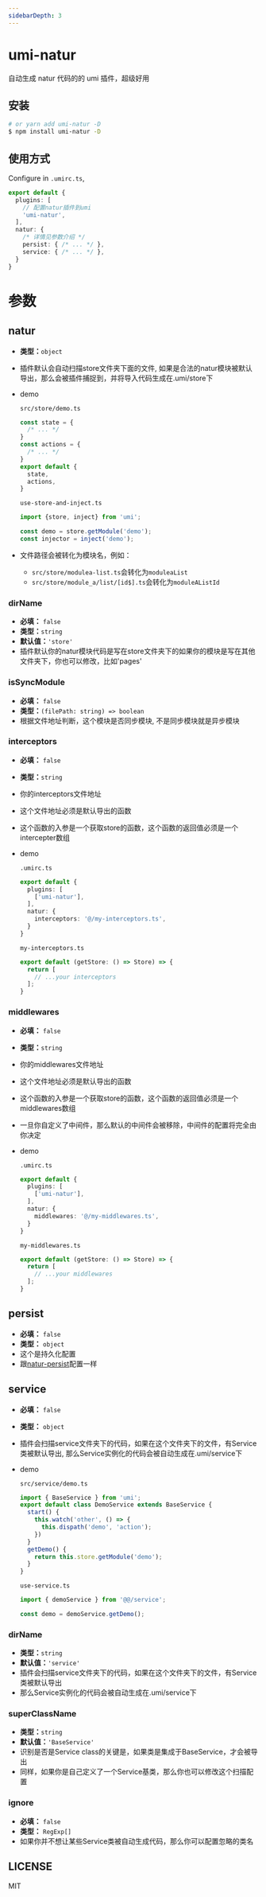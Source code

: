 ```yaml
---
sidebarDepth: 3
---
```

# umi-natur

自动生成 natur 代码的的 umi 插件，超级好用

## 安装

```bash
# or yarn add umi-natur -D
$ npm install umi-natur -D
```

## 使用方式

Configure in `.umirc.ts`,

```ts
export default {
  plugins: [
    // 配置natur插件到umi
    'umi-natur',
  ],
  natur: {
    /* 详情见参数介绍 */
    persist: { /* ... */ },
    service: { /* ... */ },
  }
}
```
# 参数
## natur


- **类型：**`object`
- 插件默认会自动扫描store文件夹下面的文件, 如果是合法的natur模块被默认导出，那么会被插件捕捉到，并将导入代码生成在.umi/store下
- demo

  `src/store/demo.ts`
  ```ts
  const state = {
    /* ... */
  }
  const actions = {
    /* ... */
  }
  export default {
    state,
    actions,
  }
  ```
  `use-store-and-inject.ts`
  ```ts
  import {store, inject} from 'umi';

  const demo = store.getModule('demo');
  const injector = inject('demo');
  ```
- 文件路径会被转化为模块名，例如：
  - `src/store/modulea-list.ts`会转化为`moduleaList`
  - `src/store/module_a/list/[id$].ts`会转化为`moduleAListId`

### dirName

- **必填：** `false`
- **类型：**`string`
- **默认值：**`'store'`
- 插件默认你的natur模块代码是写在store文件夹下的如果你的模块是写在其他文件夹下，你也可以修改，比如'pages'


### isSyncModule
- **必填：** `false`
- **类型：**`(filePath: string) => boolean`
- 根据文件地址判断，这个模块是否同步模块, 不是同步模块就是异步模块


### interceptors
- **必填：** `false`
- **类型：**`string`
- 你的interceptors文件地址
- 这个文件地址必须是默认导出的函数
- 这个函数的入参是一个获取store的函数，这个函数的返回值必须是一个intercepter数组


- demo

  `.umirc.ts`
  ```ts
  export default {
    plugins: [
      ['umi-natur'],
    ],
    natur: {
      interceptors: '@/my-interceptors.ts',
    }
  }
  ```

  `my-interceptors.ts`
  ```ts
  export default (getStore: () => Store) => {
    return [
      // ...your interceptors
    ];
  }
  ```

### middlewares
- **必填：** `false`
- **类型：**`string`
- 你的middlewares文件地址
- 这个文件地址必须是默认导出的函数
- 这个函数的入参是一个获取store的函数，这个函数的返回值必须是一个middlewares数组
- 一旦你自定义了中间件，那么默认的中间件会被移除，中间件的配置将完全由你决定
- demo

  `.umirc.ts`
  ```ts
  export default {
    plugins: [
      ['umi-natur'],
    ],
    natur: {
      middlewares: '@/my-middlewares.ts',
    }
  }
  ```

  `my-middlewares.ts`
  ```ts
  export default (getStore: () => Store) => {
    return [
      // ...your middlewares
    ];
  }
  ```

## persist

- **必填：** `false`
- **类型：** `object`
- 这个是持久化配置
- 跟[natur-persist](/zh/natur-persist)配置一样

## service

- **必填：** `false`
- **类型：** `object`
- 插件会扫描service文件夹下的代码，如果在这个文件夹下的文件，有Service类被默认导出, 那么Service实例化的代码会被自动生成在.umi/service下
- demo

  `src/service/demo.ts`
  ```ts
  import { BaseService } from 'umi';
  export default class DemoService extends BaseService {
    start() {
      this.watch('other', () => {
        this.dispath('demo', 'action');
      })
    }
    getDemo() {
      return this.store.getModule('demo');
    }
  }
  ```
  `use-service.ts`
  ```ts
  import { demoService } from '@@/service';

  const demo = demoService.getDemo();
  ```

### dirName

- **类型：**`string`
- **默认值：**`'service'`
- 插件会扫描service文件夹下的代码，如果在这个文件夹下的文件，有Service类被默认导出
- 那么Service实例化的代码会被自动生成在.umi/service下

### superClassName

- **类型：**`string`
- **默认值：**`'BaseService'`
- 识别是否是Service class的关键是，如果类是集成于BaseService，才会被导出
- 同样，如果你是自己定义了一个Service基类，那么你也可以修改这个扫描配置

### ignore

- **必填：** `false`
- **类型：** `RegExp[]`
- 如果你并不想让某些Service类被自动生成代码，那么你可以配置忽略的类名


## LICENSE

MIT
